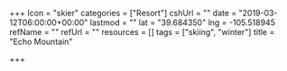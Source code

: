 +++
Icon = "skier"
categories = ["Resort"]
cshUrl = ""
date = "2019-03-12T06:00:00+00:00"
lastmod = ""
lat = "39.684350"
lng = -105.518945
refName = ""
refUrl = ""
resources = []
tags = ["skiing", "winter"]
title = "Echo Mountain"

+++

